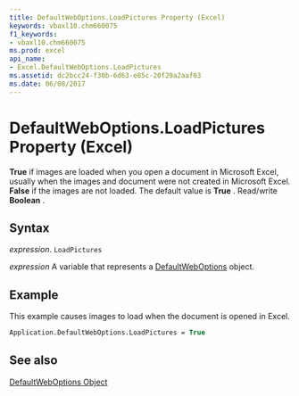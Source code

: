 ```yaml
---
title: DefaultWebOptions.LoadPictures Property (Excel)
keywords: vbaxl10.chm660075
f1_keywords:
- vbaxl10.chm660075
ms.prod: excel
api_name:
- Excel.DefaultWebOptions.LoadPictures
ms.assetid: dc2bcc24-f30b-6d63-e85c-20f29a2aaf03
ms.date: 06/08/2017
---
```



# DefaultWebOptions.LoadPictures Property (Excel)

 **True** if images are loaded when you open a document in Microsoft Excel, usually when the images and document were not created in Microsoft Excel. **False** if the images are not loaded. The default value is **True** . Read/write **Boolean** .


## Syntax

 _expression_. `LoadPictures`

 _expression_ A variable that represents a [DefaultWebOptions](Excel.DefaultWebOptions.md) object.


## Example

This example causes images to load when the document is opened in Excel.


```vb
Application.DefaultWebOptions.LoadPictures = True
```


## See also


[DefaultWebOptions Object](Excel.DefaultWebOptions.md)

